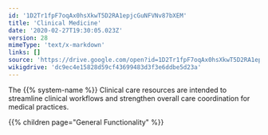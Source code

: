 ```yaml
---
id: '1D2Tr1fpF7oqAx0hsXkwT5D2RA1epjcGuNFVNv87bXEM'
title: 'Clinical Medicine'
date: '2020-02-27T19:30:05.023Z'
version: 28
mimeType: 'text/x-markdown'
links: []
source: 'https://drive.google.com/open?id=1D2Tr1fpF7oqAx0hsXkwT5D2RA1epjcGuNFVNv87bXEM'
wikigdrive: 'dc9ec4e15828d59cf43699483d3f3e6ddbe5d23a'
---
```





The {{% system-name %}} Clinical care resources are intended to streamline clinical workflows and strengthen overall care coordination for medical practices.



{{% children page="General Functionality" %}}




